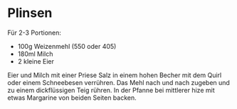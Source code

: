 # Plinsen

Für 2-3 Portionen:

* 100g Weizenmehl (550 oder 405)
* 180ml Milch
* 2 kleine Eier

Eier und Milch mit einer Priese Salz in einem hohen Becher mit dem Quirl oder einem Schneebesen verrühren. Das Mehl nach und nach zugeben und zu einem dickflüssigen Teig rühren. In der Pfanne bei mittlerer hize mit etwas Margarine von beiden Seiten backen.
